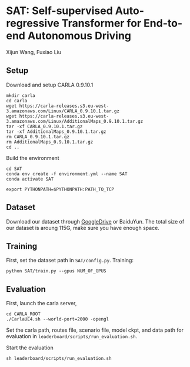# SAT: Self-supervised Auto-regressive Transformer for End-to-end Autonomous Driving
Xijun Wang, Fuxiao Liu

## Setup
Download and setup CARLA 0.9.10.1
```
mkdir carla
cd carla
wget https://carla-releases.s3.eu-west-3.amazonaws.com/Linux/CARLA_0.9.10.1.tar.gz
wget https://carla-releases.s3.eu-west-3.amazonaws.com/Linux/AdditionalMaps_0.9.10.1.tar.gz
tar -xf CARLA_0.9.10.1.tar.gz
tar -xf AdditionalMaps_0.9.10.1.tar.gz
rm CARLA_0.9.10.1.tar.gz
rm AdditionalMaps_0.9.10.1.tar.gz
cd ..
```

Build the environment

```
cd SAT
conda env create -f environment.yml --name SAT
conda activate SAT
```

```
export PYTHONPATH=$PYTHONPATH:PATH_TO_TCP
```

## Dataset

Download our dataset through [GoogleDrive](https://drive.google.com/file/d/1A6k0KpVHs5eSaqunzbRQR-p0b-915O9R/view?usp=sharing) or BaiduYun. The total size of our dataset is aroung 115G, make sure you have enough space.

## Training
First, set the dataset path in ``SAT/config.py``.
Training:
```
python SAT/train.py --gpus NUM_OF_GPUS
```

## Evaluation
First, launch the carla server,
```
cd CARLA_ROOT
./CarlaUE4.sh --world-port=2000 -opengl
```
Set the carla path, routes file, scenario file, model ckpt, and data path for evaluation in ``leaderboard/scripts/run_evaluation.sh``.

Start the evaluation

```
sh leaderboard/scripts/run_evaluation.sh
```
